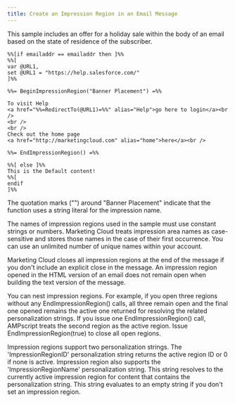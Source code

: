 ```yaml
---
title: Create an Impression Region in an Email Message
---
```


This sample includes an offer for a holiday sale within the body of an email based on the state of residence of the subscriber.

```
%%[if emailaddr == emailaddr then ]%%
%%[
var @URL1,
set @URL1 = "https://help.salesforce.com/"
]%%

%%= BeginImpressionRegion("Banner Placement") =%%

To visit Help
<a href="%%=RedirectTo(@URL1)=%%" alias="Help">go here to login</a><br />
<br />
<br />
Check out the home page
<a href="http://marketingcloud.com" alias="home">here</a><br />

%%= EndImpressionRegion() =%%

%%[ else ]%%
This is the Default content!
%%[
endif
]%%
```

The quotation marks ("") around "Banner Placement" indicate that the function uses a string literal for the impression name.

The names of impression regions used in the sample must use constant strings or numbers. Marketing Cloud treats impression area names as case-sensitive and stores those names in the case of their first occurrence. You can use an unlimited number of unique names within your account.

Marketing Cloud closes all impression regions at the end of the message if you don't include an explicit close in the message. An impression region opened in the HTML version of an email does not remain open when building the text version of the message.

You can nest impression regions. For example, if you open three regions without any EndImpressionRegion() calls, all three remain open and the final one opened remains the active one returned for resolving the related personalization strings. If you issue one EndImpressionRegion() call, AMPscript treats the second region as the active region. Issue EndImpressionRegion(true) to close all open regions.

Impression regions support two personalization strings. The 'ImpressionRegionID' personalization string returns the active region ID or 0 if none is active. Impression region also supports the 'ImpressionRegionName' personalization string. This string resolves to the currently active impression region for content that contains the personalization string. This string evaluates to an empty string if you don't set an impression region.
